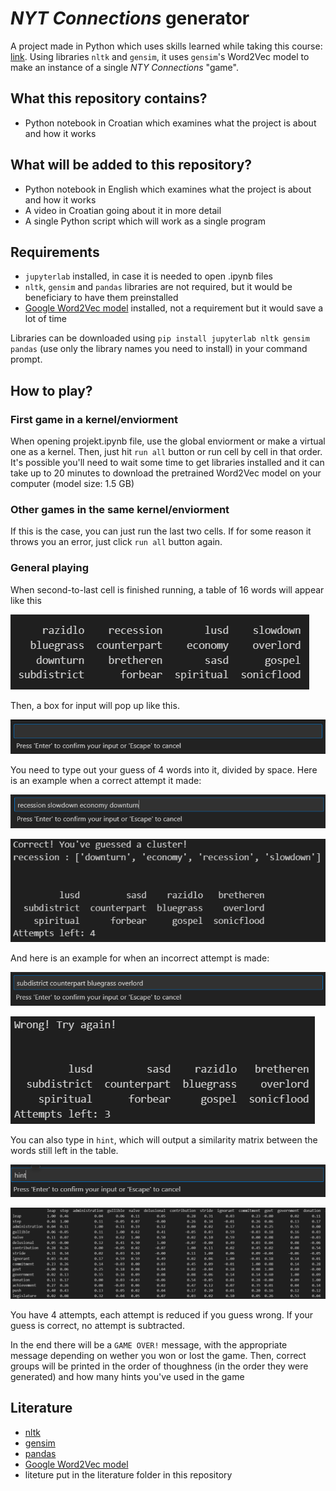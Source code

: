 # *NYT Connections* generator
A project made in Python which uses skills learned while taking this course: [link](https://www.mathos.unios.hr/en/kolegiji/racunalno-jezikoslovlje/). Using libraries `nltk` and `gensim`, it uses `gensim`'s Word2Vec model to make an instance of a single *NTY Connections* "game".

## What this repository contains?
  - Python notebook in Croatian which examines what the project is about and how it works

## What will be added to this repository?
  - Python notebook in English which examines what the project is about and how it works
  - A video in Croatian going about it in more detail
  - A single Python script which will work as a single program

## Requirements
  - `jupyterlab` installed, in case it is needed to open .ipynb files
  - `nltk`, `gensim` and `pandas` libraries are not required, but it would be beneficiary to have them preinstalled
  - [Google Word2Vec model](https://code.google.com/archive/p/word2vec/) installed, not a requirement but it would save a lot of time

Libraries can be downloaded using `pip install jupyterlab nltk gensim pandas` (use only the library names you need to install) in your command prompt.

## How to play?

### First game in a kernel/enviorment
When opening projekt.ipynb file, use the global enviorment or make a virtual one as a kernel. Then, just hit `run all` button or run cell by cell in that order. It's possible you'll need to wait some time to get libraries installed and it can take up to 20 minutes to download the pretrained Word2Vec model on your computer (model size: 1.5 GB)

### Other games in the same kernel/enviorment
If this is the case, you can just run the last two cells. If for some reason it throws you an error, just click `run all` button again.

### General playing
When second-to-last cell is finished running, a table of 16 words will appear like this

![connections_1](connections_1.png)

Then, a box for input will pop up like this.

![box_empty](box_empty.png)

You need to type out your guess of 4 words into it, divided by space. Here is an example when a correct attempt it made:

![box_correct](box_correct.png)

![correct_new_table](correct_new_table.png)

And here is an example for when an incorrect attempt is made:

![box_correct](box_wrong.png)

![correct_new_table](wrong_new_table.png)

You can also type in `hint`, which will output a similarity matrix between the words still left in the table.

![box_hint](box_hint.png)

![hint_matrix](hint_matrix.png)

You have 4 attempts, each attempt is reduced if you guess wrong. If your guess is correct, no attempt is subtracted.

In the end there will be a `GAME OVER!` message, with the appropriate message depending on wether you won or lost the game. Then, correct groups will be printed in the order of thoughness (in the order they were generated) and how many hints you've used in the game

## Literature
  - [nltk](https://www.nltk.org/)
  - [gensim](https://radimrehurek.com/gensim/)
  - [pandas](https://pandas.pydata.org/docs/reference/index.html)
  - [Google Word2Vec model](https://code.google.com/archive/p/word2vec/)
  - liteture put in the literature folder in this repository
